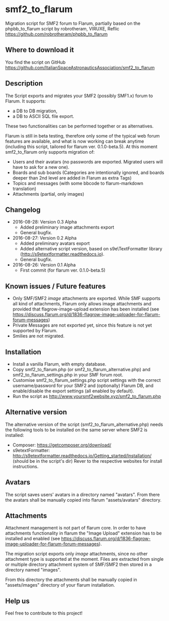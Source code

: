 # smf2_to_flarum
Migration script for SMF2 forum to Flarum, partially based on the phpbb_to_flarum script by robrotheram, VIRUXE, Reflic https://github.com/robrotheram/phpbb_to_flarum

## Where to download it
You find the script on GitHub
https://github.com/ItalianSpaceAstronauticsAssociation/smf2_to_flarum

## Description
The Script exports and migrates your SMF2 (possibly SMF1.x) forum to Flarum. It supports:
- a DB to DB migration,
- a DB to ASCII SQL file export.

These two functionalities can be performed together or as alternatives.

Flarum is still in beta testing, therefore only some of the typical web forum features are available, and what is now working can break anytime (including this script, tailored for flarum ver. 0.1.0-beta.5).
At this moment smf2_to_flarum only supports migration of:
- Users and their avatars (no passwords are exported. Migrated users will have to ask for a new one).
- Boards and sub boards (Categories are intentionally ignored, and boards deeper than 2nd level are added in Flarum as extra Tags)
- Topics and messages (with some bbcode to flarum-markdown translation)
- Attachments (partial, only images)

## Changelog
- 2016-08-28: Version 0.3 Alpha
  - Added preliminary image attachments export
  - General bugfix.
- 2016-08-27: Version 0.2 Alpha
  - Added preliminary avatars export
  - Added alternative script version, based on s9e\TextFormatter library (http://s9etextformatter.readthedocs.io).
  - General bugfix.
- 2016-08-26: Version 0.1 Alpha
  - First commit (for flarum ver. 0.1.0-beta.5)

## Known issues / Future features
- Only SMF/SMF2 *image* attachments are exported. While SMF supports all kind of attachments, Flarum only allows image attachments and provided that flagrow-image-upload extension has been installed (see https://discuss.flarum.org/d/1836-flagrow-image-uploader-for-flarum-forum-messages)
- Private Messages are not exported yet, since this feature is not yet supported by Flarum. 
- Smilies are not migrated.

## Installation
* Install a vanilla Flarum, with empty database.
* Copy smf2_to_flarum.php (or smf2_to_flarum_alternative.php) and smf2_to_flarum_settings.php in your SMF forum root.
* Customise smf2_to_flarum_settings.php script settings with the correct username/password for your SMF2 and (optionally) Flarum DB, and enable/disable the export settings (all enabled by default).
* Run the script as http://www.yoursmf2website.xyz/smf2_to_flarum.php

## Alternative version
The alternative version of the script (smf2_to_flarum_alternative.php) needs the following tools to be installed on the same server where SMF2 is installed:
- Composer: https://getcomposer.org/download/
- s9etextFormatter: http://s9etextformatter.readthedocs.io/Getting_started/Installation/ (should be in the script's dir)
Rever to the respective websites for install instructions.

## Avatars
The script saves users' avatars in a directory named "avatars". 
From there the avatars shall be manually copied into flarum "assets/avatars" directory.

## Attachments
Attachment management is not part of flarum core. In order to have attachments functionality in flarum the "Image Upload" extension has to be installed and enabled (see https://discuss.flarum.org/d/1836-flagrow-image-uploader-for-flarum-forum-messages).

The migration script exports only *image* attachments, since no other attachment type is supported at the moment. Files are extracted from single or multiple directory attachment system of SMF/SMF2 then stored in a directory named "images". 

From this directory the attachments shall be manually copied in "assets/images" directory of your flarum installation.

## Help us
Feel free to contribute to this project!
